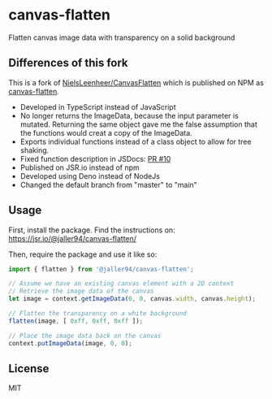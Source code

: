 # canvas-flatten

Flatten canvas image data with transparency on a solid background

## Differences of this fork

This is a fork of [NielsLeenheer/CanvasFlatten](https://github.com/NielsLeenheer/CanvasFlatten) which is published on NPM as [canvas-flatten](https://www.npmjs.com/package/canvas-flatten).

* Developed in TypeScript instead of JavaScript
* No longer returns the ImageData, because the input parameter is mutated. Returning the same object gave me the false assumption that the functions would creat a copy of the ImageData.
* Exports individual functions instead of a class object to allow for tree shaking.
* Fixed function description in JSDocs: [PR #10](https://github.com/NielsLeenheer/CanvasFlatten/pull/10)
* Published on JSR.io instead of npm
* Developed using Deno instead of NodeJs
* Changed the default branch from "master" to "main"

## Usage

First, install the package. Find the instructions on: https://jsr.io/@jaller94/canvas-flatten/

Then, require the package and use it like so:

```ts
import { flatten } from '@jaller94/canvas-flatten';

// Assume we have an existing canvas element with a 2D context
// Retrieve the image data of the canvas
let image = context.getImageData(0, 0, canvas.width, canvas.height);

// Flatten the transparency on a white background
flatten(image, [ 0xff, 0xff, 0xff ]);

// Place the image data back on the canvas
context.putImageData(image, 0, 0);
```

## License

MIT

